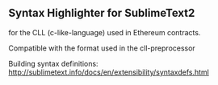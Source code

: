 Syntax Highlighter for SublimeText2
---

for the CLL (c-like-language) used in Ethereum contracts.

Compatible with the format used in the cll-preprocessor

Building syntax definitions: http://sublimetext.info/docs/en/extensibility/syntaxdefs.html